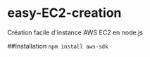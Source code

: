 # easy-EC2-creation
Création facile d'instance AWS EC2 en node.js

##Installation
`npm install aws-sdk`

